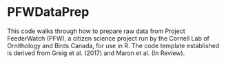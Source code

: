 # PFWDataPrep
This code walks through how to prepare raw data from Project FeederWatch (PFW), a citizen science project run by the Cornell Lab of Ornithology and Birds Canada, for use in R. The code template established is derived from Greig et al. (2017) and Maron et al. (In Review).
